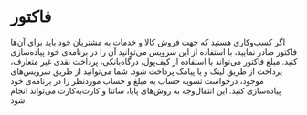 # فاکتور
اگر کسب‌و‌کاری هستید که جهت فروش کالا و خدمات به مشتریان خود باید برای آن‌ها فاکتور صادر نمایید، با استفاده از این سرویس می‌توانید آن را در برنامه‌ی خود پیاده‌سازی کنید. مبلغ فاکتور می‌تواند با استفاده از کیف‌پول، درگاه‌بانکی، پرداخت نقدی غیر متعارف، پرداخت از طریق لینک و یا پیامک پرداخت شود. شما می‌توانید از طریق سرویس‌های موجود، درخواست تسویه حساب به مبلغ و حساب مورد‌نظر را در برنامه‌ی خود پیاده‌سازی کنید. این انتقال‌وجه به روش‌های پایا، ساتنا و کارت‌به‌کارت می‌تواند انجام شود.

<div class="box-end">
</div>